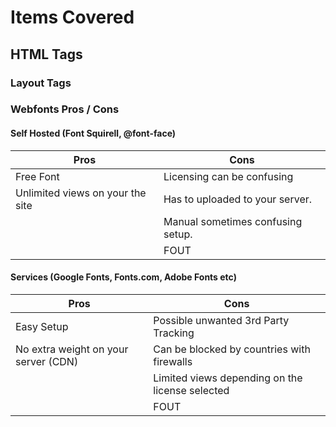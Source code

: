 
# Items Covered

## HTML Tags

### Layout Tags


### Webfonts Pros / Cons

#### Self Hosted (Font Squirell, @font-face)

Pros | Cons
--- | ---
Free Font | Licensing can be confusing
Unlimited views on your the site | Has to uploaded to your server.
&nbsp; | Manual sometimes confusing setup.
&nbsp; | FOUT


#### Services (Google Fonts, Fonts.com, Adobe Fonts etc)

Pros | Cons
--- | ---
Easy Setup | Possible unwanted 3rd Party Tracking
No extra weight on your server (CDN) | Can be blocked by countries with firewalls
&nbsp; | Limited views depending on the license selected
&nbsp; | FOUT
